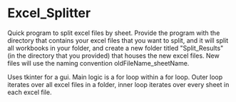 # Excel_Splitter
Quick program to split excel files by sheet. Provide the program with the directory that contains your excel files that you want to split, and it will split all workbooks in your folder, and create a new folder titled "Split_Results" (in the directory that you provided) that houses the new excel files. New files will use the naming convention oldFileName_sheetName.

Uses tkinter for a gui. Main logic is a for loop within a for loop. Outer loop iterates over all excel files in a folder, inner loop iterates over every sheet in each excel file. 
